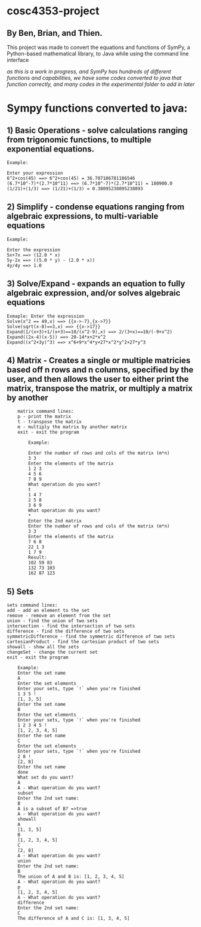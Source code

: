 # cosc4353-project
## By Ben, Brian, and Thien.

This project was made to convert the equations and functions of SymPy, a Python-based mathematical library, to Java
   while using the command line interface
   
*as this is a work in progress, and SymPy has hundreds of different functions and capabilities, we have some codes converted to java that function correctly, and many codes in the experimental folder to add in later*
   
# Sympy functions converted to java:
## 1) Basic Operations - solve calculations ranging from trigonomic functions, to multiple exponential equations.
    Example: 
	
	Enter your expression
	6^2+cos(45) ==> 6^2+cos(45) = 36.707106781186546
	(6.7*10^-7)*(2.7*10^11) ==> (6.7*10^-7)*(2.7*10^11) = 180900.0
	(1/21)+(1/3) ==> (1/21)+(1/3) = 0.38095238095238093

## 2) Simplify - condense equations ranging from algebraic expressions, to multi-variable equations
    
	
	Example: 
	
	Enter the expression
	5x+7x ==> (12.0 * x)
	5y-2x ==> ((5.0 * y) - (2.0 * x))
	4y/4y ==> 1.0

## 3) Solve/Expand - expands an equation to fully algebraic expression, and/or solves algebraic equations
    
	
	Exmaple: Enter the expression
	Solve(x^2 == 49,x) ==> {{x->-7},{x->7}}
	Solve(sqrt(x-8)==3,x) ==> {{x->17}}
	Expand(1/(x+3)+1/(x+3)==10/(x^2-9),x) ==> 2/(3+x)==10/(-9+x^2)
	Expand((2x-4)(x-5)) ==> 20-14*x+2*x^2
	Expand((x^2+3y)^3) ==> x^6+9*x^4*y+27*x^2*y^2+27*y^3


## 4) Matrix - Creates a single or multiple matricies based off n rows and n columns, specified by the user, and then allows the user to either print the matrix, transpose the matrix, or multiply a matrix by another
            
		matrix command lines:
		p - print the matrix
		t - transpose the matrix
		m - multiply the matrix by another matrix
		exit - exit the program

			Example:

			Enter the number of rows and cols of the matrix (m*n)
			3 3
			Enter the elements of the matrix
			1 2 3
			4 5 6
			7 8 9
			What operation do you want?
			t
			1 4 7 
			2 5 8 
			3 6 9 
			What operation do you want?
			*
			Enter the 2nd matrix
			Enter the number of rows and cols of the matrix (m*n)
			3 3
			Enter the elements of the matrix
			7 6 8
			22 1 3
			1 7 9
			Result:
			102 59 83 
			132 73 103 
			162 87 123 


## 5) Sets
	sets command lines:
	add - add an element to the set
	remove - remove an element from the set
	union - find the union of two sets
	intersection - find the intersection of two sets
	difference - find the difference of two sets
	symmetricDifference - find the symmetric difference of two sets
	cartesianProduct - find the cartesian product of two sets
	showall - show all the sets
	changeSet - change the current set
	exit - exit the program

		Example:
		Enter the set name
		A
		Enter the set elements
		Enter your sets, type `!` when you're finished
		1 3 5 !
		[1, 3, 5]
		Enter the set name
		B
		Enter the set elements
		Enter your sets, type `!` when you're finished
		1 2 3 4 5 !
		[1, 2, 3, 4, 5]
		Enter the set name
		C
		Enter the set elements
		Enter your sets, type `!` when you're finished
		2 8 !
		[2, 8]
		Enter the set name
		done
		What set do you want?
		A
		A - What operation do you want?
		subset
		Enter the 2nd set name:
		B
		A is a subset of B? =>true
		A - What operation do you want?
		showall
		A
		[1, 3, 5]
		B
		[1, 2, 3, 4, 5]
		C
		[2, 8]
		A - What operation do you want?
		union
		Enter the 2nd set name:
		B
		The union of A and B is: [1, 2, 3, 4, 5]
		A - What operation do you want?
		p
		[1, 2, 3, 4, 5]
		A - What operation do you want?
		difference
		Enter the 2nd set name:
		C
		The difference of A and C is: [1, 3, 4, 5]
